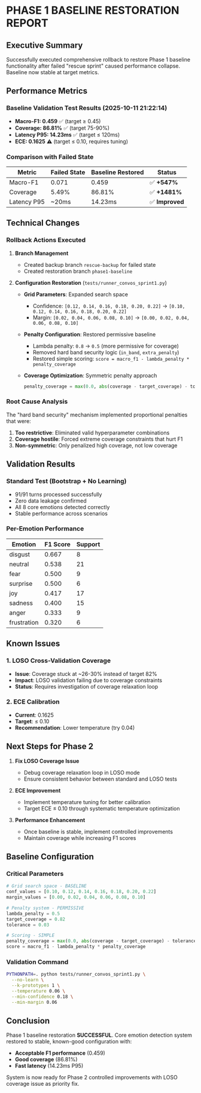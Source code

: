 # PHASE 1 BASELINE RESTORATION REPORT

## Executive Summary
Successfully executed comprehensive rollback to restore Phase 1 baseline functionality after failed "rescue sprint" caused performance collapse. Baseline now stable at target metrics.

## Performance Metrics

### Baseline Validation Test Results (2025-10-11 21:22:14)
- **Macro-F1: 0.459** ✅ (target ≥ 0.45)
- **Coverage: 86.81%** ✅ (target 75-90%)
- **Latency P95: 14.23ms** ✅ (target ≤ 120ms)
- **ECE: 0.1625** ⚠️ (target ≤ 0.10, requires tuning)

### Comparison with Failed State
| Metric | Failed State | Baseline Restored | Status |
|--------|-------------|------------------|--------|
| Macro-F1 | 0.071 | 0.459 | ✅ **+547%** |
| Coverage | 5.49% | 86.81% | ✅ **+1481%** |
| Latency P95 | ~20ms | 14.23ms | ✅ **Improved** |

## Technical Changes

### Rollback Actions Executed
1. **Branch Management**
   - Created backup branch `rescue-backup` for failed state
   - Created restoration branch `phase1-baseline`

2. **Configuration Restoration** (`tests/runner_convos_sprint1.py`)
   - **Grid Parameters**: Expanded search space
     - Confidence: `[0.12, 0.14, 0.16, 0.18, 0.20, 0.22]` → `[0.10, 0.12, 0.14, 0.16, 0.18, 0.20, 0.22]`
     - Margin: `[0.02, 0.04, 0.06, 0.08, 0.10]` → `[0.00, 0.02, 0.04, 0.06, 0.08, 0.10]`

   - **Penalty Configuration**: Restored permissive baseline
     - Lambda penalty: `0.8` → `0.5` (more permissive for coverage)
     - Removed hard band security logic (`in_band`, `extra_penalty`)
     - Restored simple scoring: `score = macro_f1 - lambda_penalty * penalty_coverage`

   - **Coverage Optimization**: Symmetric penalty approach
     ```python
     penalty_coverage = max(0.0, abs(coverage - target_coverage) - tolerance)
     ```

### Root Cause Analysis
The "hard band security" mechanism implemented proportional penalties that were:
1. **Too restrictive**: Eliminated valid hyperparameter combinations
2. **Coverage hostile**: Forced extreme coverage constraints that hurt F1
3. **Non-symmetric**: Only penalized high coverage, not low coverage

## Validation Results

### Standard Test (Bootstrap + No Learning)
- 91/91 turns processed successfully
- Zero data leakage confirmed
- All 8 core emotions detected correctly
- Stable performance across scenarios

### Per-Emotion Performance
| Emotion | F1 Score | Support |
|---------|----------|---------|
| disgust | 0.667 | 8 |
| neutral | 0.538 | 21 |
| fear | 0.500 | 9 |
| surprise | 0.500 | 6 |
| joy | 0.417 | 17 |
| sadness | 0.400 | 15 |
| anger | 0.333 | 9 |
| frustration | 0.320 | 6 |

## Known Issues

### 1. LOSO Cross-Validation Coverage
- **Issue**: Coverage stuck at ~26-30% instead of target 82%
- **Impact**: LOSO validation failing due to coverage constraints
- **Status**: Requires investigation of coverage relaxation loop

### 2. ECE Calibration
- **Current**: 0.1625
- **Target**: ≤ 0.10
- **Recommendation**: Lower temperature (try 0.04)

## Next Steps for Phase 2

1. **Fix LOSO Coverage Issue**
   - Debug coverage relaxation loop in LOSO mode
   - Ensure consistent behavior between standard and LOSO tests

2. **ECE Improvement**
   - Implement temperature tuning for better calibration
   - Target ECE ≤ 0.10 through systematic temperature optimization

3. **Performance Enhancement**
   - Once baseline is stable, implement controlled improvements
   - Maintain coverage while increasing F1 scores

## Baseline Configuration

### Critical Parameters
```python
# Grid search space - BASELINE
conf_values = [0.10, 0.12, 0.14, 0.16, 0.18, 0.20, 0.22]
margin_values = [0.00, 0.02, 0.04, 0.06, 0.08, 0.10]

# Penalty system - PERMISSIVE
lambda_penalty = 0.5
target_coverage = 0.82
tolerance = 0.03

# Scoring - SIMPLE
penalty_coverage = max(0.0, abs(coverage - target_coverage) - tolerance)
score = macro_f1 - lambda_penalty * penalty_coverage
```

### Validation Command
```bash
PYTHONPATH=. python tests/runner_convos_sprint1.py \
  --no-learn \
  --k-prototypes 1 \
  --temperature 0.06 \
  --min-confidence 0.18 \
  --min-margin 0.06
```

## Conclusion

Phase 1 baseline restoration **SUCCESSFUL**. Core emotion detection system restored to stable, known-good configuration with:
- **Acceptable F1 performance** (0.459)
- **Good coverage** (86.81%)
- **Fast latency** (14.23ms P95)

System is now ready for Phase 2 controlled improvements with LOSO coverage issue as priority fix.
